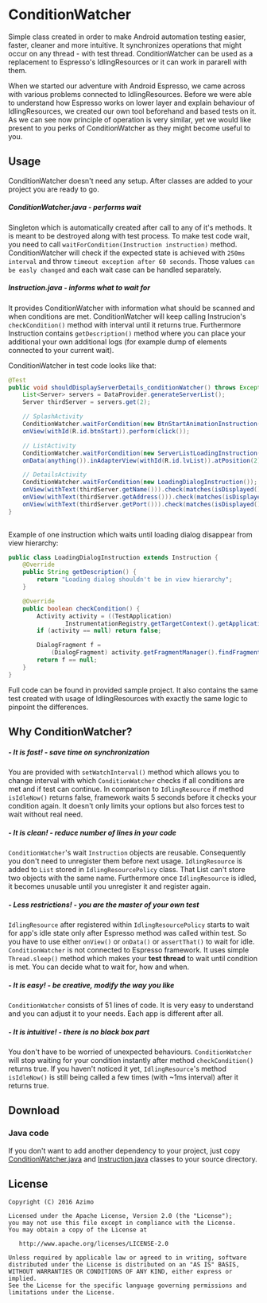 # ConditionWatcher

Simple class created in order to make Android automation testing easier, faster, cleaner and more intuitive. It synchronizes operations that might occur on any thread - with test thread. ConditionWatcher can be used as a replacement to Espresso's IdlingResources or it can work in pararell with them.

When we started our adventure with Android Espresso, we came across with various problems connected to IdlingResources. Before we were able to understand how Espresso works on lower layer and explain behaviour of IdlingResources, we created our own tool beforehand and based tests on it. As we can see now principle of operation is very similar, yet we would like present to you perks of ConditionWatcher as they might become useful to you.

## Usage

ConditionWatcher doesn't need any setup. After classes are added to your project you are ready to go. 

##### ConditionWatcher.java - performs wait
Singleton which is automatically created after call to any of it's methods. It is meant to be destroyed along with test process. To make test code wait, you need to call `waitForCondition(Instruction instruction)` method. ConditionWatcher will check if the expected state is achieved with `250ms interval` and throw `timeout exception after 60 seconds`. Those values `can be easly changed` and each wait case can be handled separately. 


##### Instruction.java - informs what to wait for
It provides ConditionWatcher with information what should be scanned and when conditions are met. ConditionWatcher will keep calling Instrucion's `checkCondition()` method with interval until it returns true. Furthermore Instruction contains `getDescription()` method where you can place your additional your own additional logs (for example dump of elements connected to your current wait). 

ConditionWatcher in test code looks like that:

```java
@Test
public void shouldDisplayServerDetails_conditionWatcher() throws Exception {
    List<Server> servers = DataProvider.generateServerList();
    Server thirdServer = servers.get(2);

    // SplashActivity
    ConditionWatcher.waitForCondition(new BtnStartAnimationInstruction());
    onView(withId(R.id.btnStart)).perform(click());

    // ListActivity
    ConditionWatcher.waitForCondition(new ServerListLoadingInstruction());
    onData(anything()).inAdapterView(withId(R.id.lvList)).atPosition(2).perform(click());

    // DetailsActivity
    ConditionWatcher.waitForCondition(new LoadingDialogInstruction());
    onView(withText(thirdServer.getName())).check(matches(isDisplayed()));
    onView(withText(thirdServer.getAddress())).check(matches(isDisplayed()));
    onView(withText(thirdServer.getPort())).check(matches(isDisplayed()));
}
    
```

Example of one instruction which waits until loading dialog disappear from view hierarchy:


```java
public class LoadingDialogInstruction extends Instruction {
    @Override
    public String getDescription() {
        return "Loading dialog shouldn't be in view hierarchy";
    }

    @Override
    public boolean checkCondition() {
        Activity activity = ((TestApplication)
                InstrumentationRegistry.getTargetContext().getApplicationContext()).getCurrentActivity();
        if (activity == null) return false;

        DialogFragment f = 
            (DialogFragment) activity.getFragmentManager().findFragmentByTag(LoadingDialog.TAG);
        return f == null;
    }
}
```

Full code can be found in provided sample project. It also contains the same test created with usage of IdlingResources with exactly the same logic to pinpoint the differences.

## Why ConditionWatcher?

##### - It is fast! - save time on synchronization
You are provided with `setWatchInterval()` method which allows you to change interval with which `ConditionWatcher` checks if all conditions are met and if test can continue. In comparison to `IdlingResource` if method `isIdleNow()` returns false, framework waits 5 seconds before it checks your condition again. It doesn't only limits your options but also forces test to wait without real need. 

##### - It is clean! - reduce number of lines in your code
`ConditionWatcher`'s wait `Instruction` objects are reusable. Consequently you don't need to unregister them before next usage. `IdlingResource` is added to `List` stored in  `IdlingResourcePolicy` class. That List can't store two objects with the same name. Furthermore once `IdlingResource` is idled, it becomes unusable until you unregister it and register again.

##### - Less restrictions! - you are the master of your own test
`IdlingResource` after registered within `IdlingResourcePolicy` starts to wait for app's idle state only after Espresso method was called within test. So you have to use either `onView()` or `onData()` or `assertThat()` to wait for idle. `ConditionWatcher` is not connected to Espresso framework. It uses simple `Thread.sleep()` method which makes your <b>test thread</b> to wait until condition is met. You can decide what to wait for, how and when.

##### - It is easy! - be creative, modify the way you like

`ConditionWatcher` consists of 51 lines of code. It is very easy to understand and you can adjust it to your needs. Each app is different after all. 

##### - It is intuitive! - there is no black box part

You don't have to be worried of unexpected behaviours. `ConditionWatcher` will stop waiting for your condition instantly after method `checkCondition()` returns true.  If you haven't noticed it yet, `IdlingResource`'s method `isIdleNow()` is still being called a few times (with ~1ms interval) after it returns true. 

## Download

### Java code

If you don't want to add another dependency to your project, just copy [ConditionWatcher.java](https://github.com/AzimoLabs/ConditionWatcher/blob/master/conditionwatcher/src/main/java/com/azimolabs/conditionwatcher/ConditionWatcher.java) and [Instruction.java](https://github.com/AzimoLabs/ConditionWatcher/blob/master/conditionwatcher/src/main/java/com/azimolabs/conditionwatcher/Instruction.java) classes to your source directory.

## License

    Copyright (C) 2016 Azimo

    Licensed under the Apache License, Version 2.0 (the "License");
    you may not use this file except in compliance with the License.
    You may obtain a copy of the License at

       http://www.apache.org/licenses/LICENSE-2.0

    Unless required by applicable law or agreed to in writing, software
    distributed under the License is distributed on an "AS IS" BASIS,
    WITHOUT WARRANTIES OR CONDITIONS OF ANY KIND, either express or implied.
    See the License for the specific language governing permissions and
    limitations under the License.

